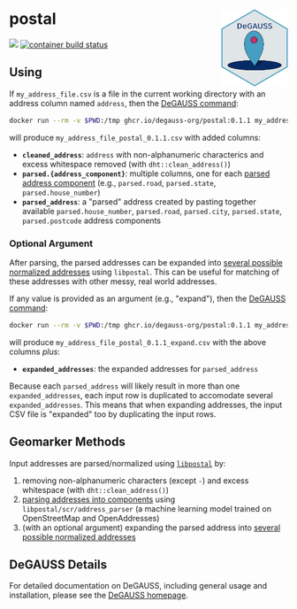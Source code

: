 # postal <a href='https://degauss.org'><img src='https://github.com/degauss-org/degauss_hex_logo/raw/main/PNG/degauss_hex.png' align='right' height='138.5' /></a>

[![](https://img.shields.io/github/v/release/degauss-org/postal?color=469FC2&label=version&sort=semver)](https://github.com/degauss-org/postal/releases)
[![container build status](https://github.com/degauss-org/postal/workflows/build-deploy-release/badge.svg)](https://github.com/degauss-org/postal/actions/workflows/build-deploy-release.yaml)

## Using

If `my_address_file.csv` is a file in the current working directory with an address column named `address`, then the [DeGAUSS command](https://degauss.org/using_degauss.html#DeGAUSS_Commands):

```sh
docker run --rm -v $PWD:/tmp ghcr.io/degauss-org/postal:0.1.1 my_address_file.csv
```

will produce `my_address_file_postal_0.1.1.csv` with added columns:

- **`cleaned_address`**: `address` with non-alphanumeric characterics and excess whitespace removed (with `dht::clean_address()`)
- **`parsed.{address_component}`**: multiple columns, one for each [parsed address component](https://github.com/openvenues/libpostal#parser-labels) (e.g., `parsed.road`, `parsed.state`, `parsed.house_number`)
- **`parsed_address`**: a "parsed" address created by pasting together available `parsed.house_number`, `parsed.road`, `parsed.city`, `parsed.state`, `parsed.postcode` address components

### Optional Argument

After parsing, the parsed addresses can be expanded into [several possible normalized addresses](https://github.com/openvenues/libpostal#examples-of-normalization) using `libpostal`.  This can be useful for matching of these addresses with other messy, real world addresses.

If any value is provided as an argument (e.g., "expand"), then the [DeGAUSS command](https://degauss.org/using_degauss.html#DeGAUSS_Commands):

```sh
docker run --rm -v $PWD:/tmp ghcr.io/degauss-org/postal:0.1.1 my_address_file.csv expand
```

will produce `my_address_file_postal_0.1.1_expand.csv` with the above columns *plus*:

- **`expanded_addresses`**: the expanded addresses for `parsed_address`

Because each `parsed_address` will likely result in more than one `expanded_addresses`, each input row is duplicated to accomodate several `expanded_addresses`. This means that when expanding addresses, the input CSV file is "expanded" too by duplicating the input rows.

## Geomarker Methods

Input addresses are parsed/normalized using [`libpostal`](https://github.com/openvenues/libpostal) by:

1. removing non-alphanumeric characters (except `-`) and excess whitespace (with `dht::clean_address()`)
2. [parsing addresses into components](https://github.com/openvenues/libpostal#examples-of-parsing) using `libpostal/scr/address_parser` (a machine learning model trained on OpenStreetMap and OpenAddresses)
3. (with an optional argument) expanding the parsed address into [several possible normalized addresses](https://github.com/openvenues/libpostal#examples-of-normalization)

## DeGAUSS Details

For detailed documentation on DeGAUSS, including general usage and installation, please see the [DeGAUSS homepage](https://degauss.org).
